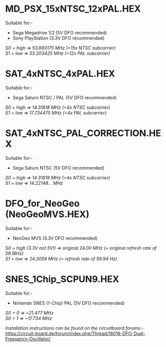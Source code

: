 # MD_PSX_15xNTSC_12xPAL.HEX <br>
Suitable for:- <br>
- Sega Megadrive 1/2 (5V DFO recommended)
- Sony PlayStation (3.3V DFO recommended)

*S0 = high => 53.693175 MHz (=15x NTSC subcarrier) <br>
S1 = low => 53.203425 MHz (=12x PAL subcarrier)*

# SAT_4xNTSC_4xPAL.HEX <br>
Suitable for:- <br>
- Sega Saturn NTSC / PAL (5V DFO recommended)

*S0 = high => 14.31818 MHz (=4x NTSC subcarrier) <br>
S1 = low => 17.734475 MHz (=4x PAL subcarrier)*

# SAT_4xNTSC_PAL_CORRECTION.HEX <br>
Suitable for:- <br>
- Sega Saturn NTSC (5V DFO recommended)

*S0 = high => 14.31818 MHz (=4x NTSC subcarrier) <br>
S1 = low => 14.22148... MHz*

# DFO_for_NeoGeo (NeoGeoMVS.HEX) <br>
Suitable for:- <br>
- NeoGeo MVS (3.3V DFO recommended)

*S0 = high (3.3V not 5V!) => original 24.00 MHz (= original refresh rate of 59.18Hz) <br>
S1 = low => 24.3059 MHz (= refresh rate of 59.94 Hz)*

# SNES_1Chip_SCPUN9.HEX <br>
Suitable for:- <br>
- Nintendo SNES (1-Chip) PAL (5V DFO recommended)

*S0 = 0 => ~21.477 MHz <br>
S0 = 1 => ~17.734 MHz*

*Installation instructions can be found on the circuitboard forums:- <br>*
https://circuit-board.de/forum/index.php/Thread/18016-DFO-Dual-Frequency-Oscillator/
